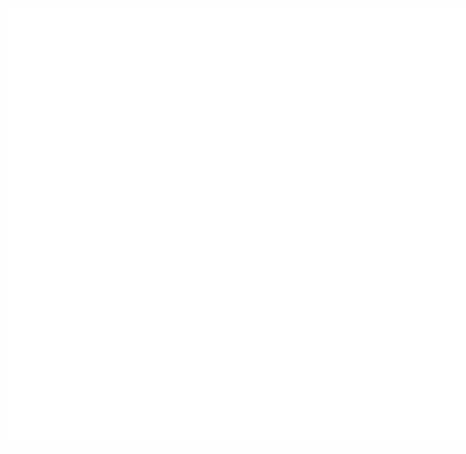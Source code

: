 <HTML>
  <body>
    <embed src="BECSMajorReport.pdf" width="7000px" height="700px" />
  </body>
</HTML>
